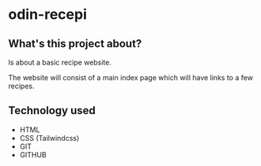# odin-recepi

## What's this project about?

Is about a basic recipe website.

The website will consist of a main index page which will have links to a few recipes.

## Technology used
- HTML
- CSS (Tailwindcss)
- GIT
- GITHUB